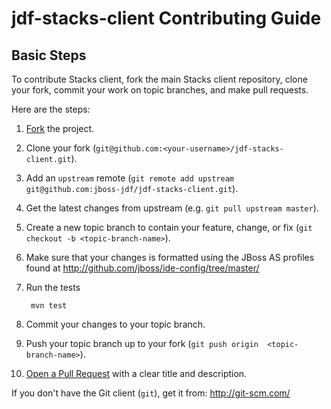 jdf-stacks-client Contributing Guide
====================================

Basic Steps
-----------

To contribute Stacks client, fork the main Stacks client repository, clone your fork, commit your work on topic branches, and make pull requests.

Here are the steps:

1. [Fork](https://github.com/jboss-jdf/jdf-stacks-client/fork_select) the project.

2. Clone your fork (`git@github.com:<your-username>/jdf-stacks-client.git`).

3. Add an `upstream` remote (`git remote add upstream git@github.com:jboss-jdf/jdf-stacks-client.git`).

4. Get the latest changes from upstream (e.g. `git pull upstream master`).

5. Create a new topic branch to contain your feature, change, or fix (`git checkout -b <topic-branch-name>`).

6. Make sure that your changes is formatted using the JBoss AS profiles found at http://github.com/jboss/ide-config/tree/master/

7. Run the tests

        mvn test

8. Commit your changes to your topic branch.

9. Push your topic branch up to your fork (`git push origin  <topic-branch-name>`).

10. [Open a Pull Request](http://help.github.com/send-pull-requests/) with a clear title and description.

If you don't have the Git client (`git`), get it from: <http://git-scm.com/>



